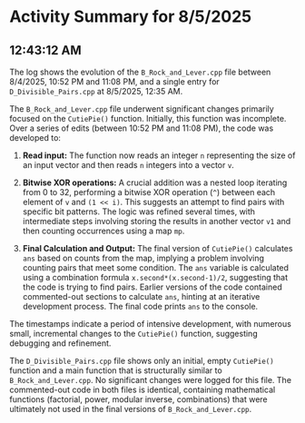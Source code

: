 # Activity Summary for 8/5/2025

## 12:43:12 AM
The log shows the evolution of the `B_Rock_and_Lever.cpp` file between 8/4/2025, 10:52 PM and 11:08 PM, and a single entry for `D_Divisible_Pairs.cpp` at 8/5/2025, 12:35 AM.

The `B_Rock_and_Lever.cpp` file underwent significant changes primarily focused on the `CutiePie()` function.  Initially, this function was incomplete.  Over a series of edits (between 10:52 PM and 11:08 PM), the code was developed to:

1. **Read input:**  The function now reads an integer `n` representing the size of an input vector and then reads `n` integers into a vector `v`.

2. **Bitwise XOR operations:** A crucial addition was a nested loop iterating from 0 to 32, performing a bitwise XOR operation (`^`) between each element of `v` and `(1 << i)`.  This suggests an attempt to find pairs with specific bit patterns.  The logic was refined several times, with intermediate steps involving storing the results in another vector `v1` and then counting occurrences using a map `mp`.

3. **Final Calculation and Output:** The final version of `CutiePie()` calculates `ans` based on counts from the map, implying a problem involving counting pairs that meet some condition.  The `ans` variable is calculated using a combination formula `x.second*(x.second-1)/2`, suggesting that the code is trying to find pairs.  Earlier versions of the code contained commented-out sections to calculate `ans`, hinting at an iterative development process. The final code prints `ans` to the console.

The timestamps indicate a period of intensive development, with numerous small, incremental changes to the `CutiePie()` function, suggesting debugging and refinement.

The `D_Divisible_Pairs.cpp` file shows only an initial, empty `CutiePie()` function and a main function that is structurally similar to `B_Rock_and_Lever.cpp`. No significant changes were logged for this file.  The commented-out code in both files is identical, containing mathematical functions (factorial, power, modular inverse, combinations) that were ultimately not used in the final versions of `B_Rock_and_Lever.cpp`.
